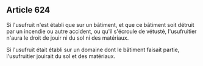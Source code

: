 Article 624
----
Si l'usufruit n'est établi que sur un bâtiment, et que ce bâtiment soit détruit
par un incendie ou autre accident, ou qu'il s'écroule de vétusté, l'usufruitier
n'aura le droit de jouir ni du sol ni des matériaux.

Si l'usufruit était établi sur un domaine dont le bâtiment faisait partie,
l'usufruitier jouirait du sol et des matériaux.
